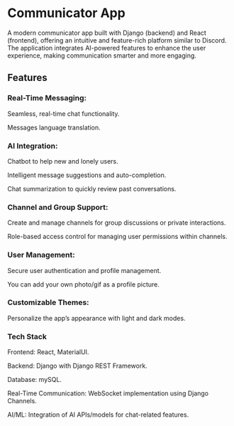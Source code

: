 <h1>Communicator App</h1>

A modern communicator app built with Django (backend) and React (frontend), offering an intuitive and feature-rich platform similar to Discord. The application integrates AI-powered features to enhance the user experience, making communication smarter and more engaging.

<h2>Features</h2>

<h3>Real-Time Messaging:</h3> 
<p>Seamless, real-time chat functionality.</p>
<p>Messages language translation.</p>

<h3>AI Integration:</h3>
<p>Chatbot to help new and lonely users.</p>
<p>Intelligent message suggestions and auto-completion.</p>
<p>Chat summarization to quickly review past conversations.</p>

<h3>Channel and Group Support:</h3>
<p>Create and manage channels for group discussions or private interactions.</p>
<p>Role-based access control for managing user permissions within channels.</p>

<h3>User Management:</h3>
<p>Secure user authentication and profile management.</p>
<p>You can add your own photo/gif as a profile picture.</p>

<h3>Customizable Themes:</h3> 
<p>Personalize the app’s appearance with light and dark modes.</p>

<h3>Tech Stack</h3>
<p>Frontend: React, MaterialUI.</p>
<p>Backend: Django with Django REST Framework.</p>
<p>Database: mySQL.</p>
<p>Real-Time Communication: WebSocket implementation using Django Channels.</p>
<p>AI/ML: Integration of AI APIs/models for chat-related features.</p>
